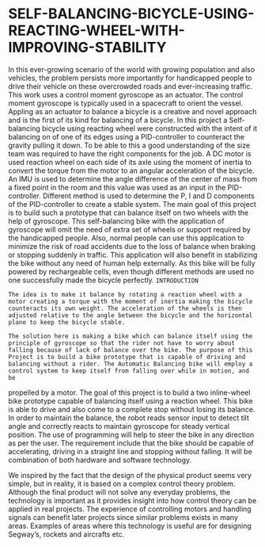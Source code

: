# SELF-BALANCING-BICYCLE-USING-REACTING-WHEEL-WITH-IMPROVING-STABILITY
In this ever-growing scenario of the world with growing population and also vehicles, the problem persists more importantly for handicapped people to drive their vehicle on these overcrowded roads and ever-increasing traffic. This work uses a control moment gyroscope as an actuator. The control moment gyroscope is typically used in a spacecraft to orient the vessel. Appling as an actuator to balance a bicycle is a creative and novel approach and is the first of its kind for balancing of a bicycle. In this project a Self-balancing bicycle using reacting wheel were constructed with the intent of it balancing on of one of its edges using a PID-controller to counteract the gravity pulling it down. To be able to this a good understanding of the size team was required to have the right components for the job. A DC motor is used reaction wheel on each side of its axle using the moment of inertia to convert the torque from the motor to an angular acceleration of the bicycle. An IMU is used to determine the angle difference of the center of mass from a fixed point in the room and this value was used as an input in the PID-controller. Different method is used to determine the P, I and D components of the PID-controller to create a stable system. The main goal of this project is to build such a prototype that can balance itself on two wheels with the help of gyroscope. This self-balancing bike with the application of gyroscope will omit the need of extra set of wheels or support required by the handicapped people. Also, normal people can use this application to minimize the risk of road accidents due to the loss of balance when braking or stopping suddenly in traffic. This application will also benefit in stabilizing the bike without any need of human help externally. As this bike will be fully powered by rechargeable cells, even though different methods are used no one successfully made the bicycle perfectly.
`INTRODUCTION`

	The idea is to make it balance by rotating a reaction wheel with a motor creating a torque with the moment of inertia making the bicycle counteracts its own weight. The acceleration of the wheels is then adjusted relative to the angle between the bicycle and the horizontal plane to keep the bicycle stable. 
	
	The solution here is making a bike which can balance itself using the principle of gyroscope so that the rider not have to worry about falling because of lack of balance over the bike. The purpose of this Project is to build a bike prototype that is capable of driving and balancing without a rider. The Automatic Balancing bike will employ a control system to keep itself from falling over while in motion, and be
propelled by a motor. The goal of this project is to build a two inline-wheel bike prototype capable of balancing itself using a reaction wheel. This bike is able to drive and also come to a complete stop without losing its balance. In order to maintain the balance, the robot reads sensor input to detect tilt angle and correctly reacts to maintain gyroscope for steady vertical position. The use of programming will help to steer the bike in any direction as per the user. The requirement include that the bike should be capable of accelerating, driving in a straight line and stopping without falling. It will be combination of both hardware and software technology.

We inspired by the fact that the design of the physical product seems very simple, but in reality, it is based on a complex control theory problem. Although the final product will not solve any everyday problems, the technology is important as it provides insight into how control theory can be applied in real projects. The experience of controlling motors and handling signals can benefit later projects since similar problems exists in many areas. Examples of areas where this technology is useful are for designing Segway’s, rockets and aircrafts etc. 
